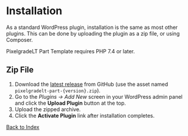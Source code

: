 # Installation

As a standard WordPress plugin, installation is the same as most other plugins. This can be done by uploading the plugin as a zip file, or using Composer.

PixelgradeLT Part Template requires PHP 7.4 or later.

## Zip File

1. Download the [latest release](https://github.com/pixelgradelt/pixelgradelt-part-template/releases/latest) from GitHub (use the asset named `pixelgradelt-part-{version}.zip`).
2. Go to the _Plugins &rarr; Add New_ screen in your WordPress admin panel and click the __Upload Plugin__ button at the top.
3. Upload the zipped archive.
4. Click the __Activate Plugin__ link after installation completes.

[Back to Index](index.md)
